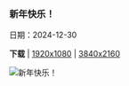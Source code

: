 ### 新年快乐！

日期：2024-12-30

**下载**  |  [1920x1080](https://cn.bing.com/th?id=OHR.CANYE24_ZH-CN3884754296_1920x1080.jpg)  |  [3840x2160](https://cn.bing.com/th?id=OHR.CANYE24_ZH-CN3884754296_UHD.jpg)

![新年快乐！](https://cn.bing.com/th?id=OHR.CANYE24_ZH-CN3884754296_1920x1080.jpg "国会山上空的烟花，渥太华，加拿大 (© naibank/Getty Images)")

